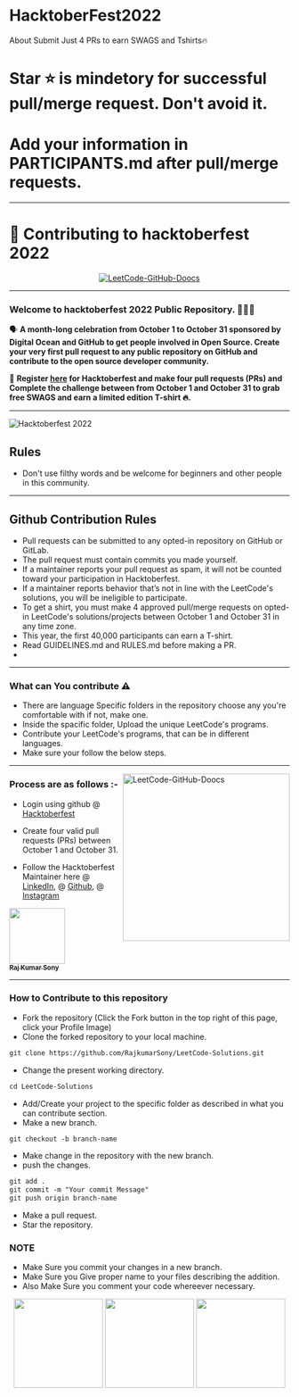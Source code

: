 # HacktoberFest2022
About Submit Just 4 PRs to earn SWAGS and Tshirts🔥

# Star ⭐ is mindetory for successful pull/merge request. Don't avoid it.

# Add your information in PARTICIPANTS.md after pull/merge requests.

---

# 🌱 Contributing to hacktoberfest 2022 

<p align="center">
  <a href="https://github.com/doocs/leetcode"><img src="https://cdn-doocs.oss-cn-shenzhen.aliyuncs.com/gh/doocs/leetcode@main/images/leetcode-doocs.png" alt="LeetCode-GitHub-Doocs"></a>
</p>

---

### Welcome to hacktoberfest 2022 Public Repository. 👨🏻‍💻

🗣 **A month-long celebration from October 1 to October 31 sponsored by Digital Ocean and GitHub to get people involved in Open Source. Create your very first pull request to any public repository on GitHub and contribute to the open source developer community.**

📢 **Register [here](https://hacktoberfest.digitalocean.com/) for Hacktoberfest and make four pull requests (PRs) and Complete the challenge between from October 1 and October 31 to grab free SWAGS and earn a limited edition T-shirt 🔥.**

---

![Hacktoberfest 2022](https://github.com/RajkumarSony/LeetCode-Solutions/blob/main/logo.png)


## Rules

- Don't use filthy words and be welcome for beginners and other people in this community.

---

## Github Contribution Rules
- Pull requests can be submitted to any opted-in repository on GitHub or GitLab.
- The pull request must contain commits you made yourself.
- If a maintainer reports your pull request as spam, it will not be counted toward your participation in Hacktoberfest.
- If a maintainer reports behavior that’s not in line with the LeetCode's solutions, you will be ineligible to participate.
- To get a shirt, you must make 4 approved pull/merge requests on opted-in LeetCode's solutions/projects between October 1 and October 31 in any time zone.
- This year, the first 40,000 participants can earn a T-shirt.
- Read GUIDELINES.md and RULES.md before making a PR.
-

---

### What can You contribute ⚠️

- There are language Specific folders in the repository choose any you're comfortable with if not, make one.
- Inside the spacific folder, Upload the unique LeetCode's programs.
- Contribute your LeetCode's programs, that can be in different languages.
- Make sure your follow the below steps.

---



<img align="right" src="https://github.com/RajkumarSony/HacktoberFest2022/blob/main/20211121_145218.jpeg.jpg" height="300" alt="LeetCode-GitHub-Doocs">

### Process are as follows :-

- Login using github @ [Hacktoberfest](https://hacktoberfest.digitalocean.com/)
- Create four valid pull requests (PRs) between October 1 and October 31.

- Follow the Hacktoberfest Maintainer here @ [LinkedIn](https://linkedin.com/in/RajkumarSony/), @ [Github](https://github.com/RajkumarSony), @ [Instagram](https://www.instagram.com/rajkumarsony_/)

<tr>
  <td align="center"><a href="https://github.com/RajkumarSony">
    <kbd><img src="https://avatars3.githubusercontent.com/RajkumarSony?size=100" width="100px;" alt=""/></kbd><br />
    <sub><b>Raj Kumar Sony</b></sub></a><br />
  </td>
</tr>

---

### How to Contribute to this repository

- Fork the repository (Click the Fork button in the top right of this page, click your Profile Image)
- Clone the forked repository to your local machine.

```markdown
git clone https://github.com/RajkumarSony/LeetCode-Solutions.git
```

- Change the present working directory.

```markdown
cd LeetCode-Solutions
```

- Add/Create your project to the specific folder as described in what you can contribute section.
- Make a new branch.

```markdown
git checkout -b branch-name
```

- Make change in the repository with the new branch.
- push the changes.

```markdown
git add .
git commit -m "Your commit Message"
git push origin branch-name
```

- Make a pull request.
- Star the repository.

### NOTE

- Make Sure you commit your changes in a new branch.
- Make Sure you Give proper name to your files describing the addition.
- Also Make Sure you comment your code whereever necessary.


<p align="center">  <img src="https://octodex.github.com/images/jetpacktocat.png" height="160px" width="160px"> <img src="https://octodex.github.com/images/trekkie.png" height="160px" width="160px"> <img src="https://octodex.github.com/images/skatetocat.png" height="160px" width="160px"></p>


<!--       END OF README           END OF README         END OF README         END OF README          END OF README           END OF README           END OF README      -->
